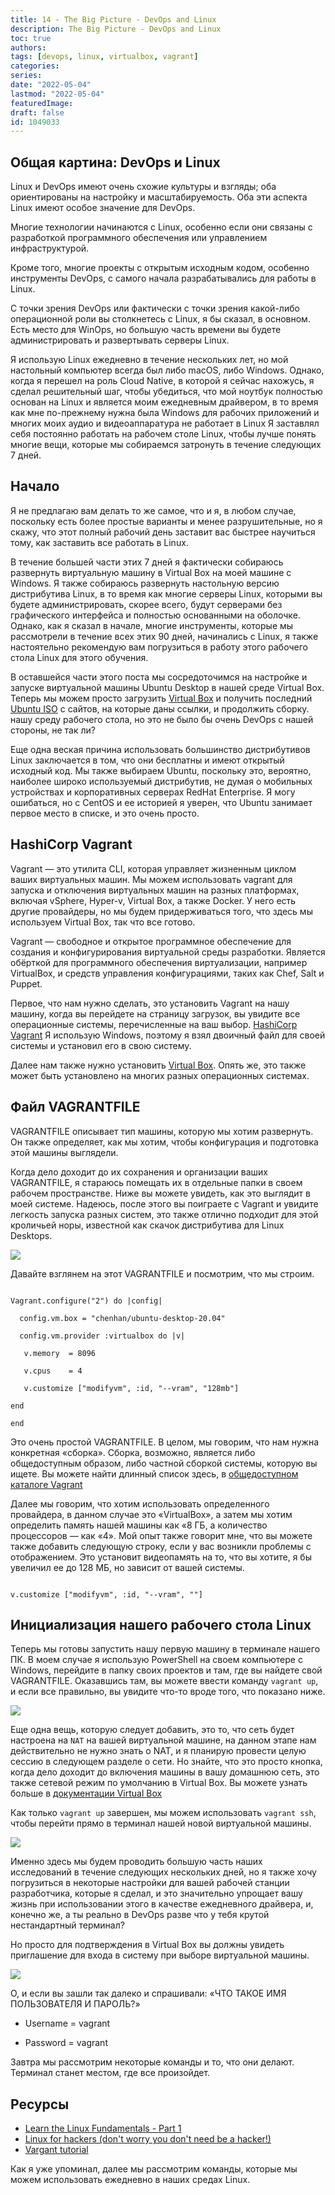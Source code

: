 ```yaml
---
title: 14 - The Big Picture - DevOps and Linux
description: The Big Picture - DevOps and Linux
toc: true
authors:
tags: [devops, linux, virtualbox, vagrant]
categories:
series: 
date: "2022-05-04"
lastmod: "2022-05-04"
featuredImage:
draft: false
id: 1049033
---
```


## Общая картина: DevOps и Linux
Linux и DevOps имеют очень схожие культуры и взгляды; оба ориентированы на настройку и масштабируемость. Оба эти аспекта Linux имеют особое значение для DevOps.

Многие технологии начинаются с Linux, особенно если они связаны с разработкой программного обеспечения или управлением инфраструктурой.

Кроме того, многие проекты с открытым исходным кодом, особенно инструменты DevOps, с самого начала разрабатывались для работы в Linux.

С точки зрения DevOps или фактически с точки зрения какой-либо операционной роли вы столкнетесь с Linux, я бы сказал, в основном. Есть место для WinOps, но большую часть времени вы будете администрировать и развертывать серверы Linux.

Я использую Linux ежедневно в течение нескольких лет, но мой настольный компьютер всегда был либо macOS, либо Windows. Однако, когда я перешел на роль Cloud Native, в которой я сейчас нахожусь, я сделал решительный шаг, чтобы убедиться, что мой ноутбук полностью основан на Linux и является моим ежедневным драйвером, в то время как мне по-прежнему нужна была Windows для рабочих приложений и многих моих аудио и видеоаппаратура не работает в Linux Я заставлял себя постоянно работать на рабочем столе Linux, чтобы лучше понять многие вещи, которые мы собираемся затронуть в течение следующих 7 дней.

## Начало
Я не предлагаю вам делать то же самое, что и я, в любом случае, поскольку есть более простые варианты и менее разрушительные, но я скажу, что этот полный рабочий день заставит вас быстрее научиться тому, как заставить все работать в Linux.

В течение большей части этих 7 дней я фактически собираюсь развернуть виртуальную машину в Virtual Box на моей машине с Windows. Я также собираюсь развернуть настольную версию дистрибутива Linux, в то время как многие серверы Linux, которыми вы будете администрировать, скорее всего, будут серверами без графического интерфейса и полностью основанными на оболочке. Однако, как я сказал в начале, многие инструменты, которые мы рассмотрели в течение всех этих 90 дней, начинались с Linux, я также настоятельно рекомендую вам погрузиться в работу этого рабочего стола Linux для этого обучения.

В оставшейся части этого поста мы сосредоточимся на настройке и запуске виртуальной машины Ubuntu Desktop в нашей среде Virtual Box. Теперь мы можем просто загрузить [Virtual Box](https://www.virtualbox.org/) и получить последний [Ubuntu ISO](https://ubuntu.com/download) с сайтов, на которые даны ссылки, и продолжить сборку. нашу среду рабочего стола, но это не было бы очень DevOps с нашей стороны, не так ли?

Еще одна веская причина использовать большинство дистрибутивов Linux заключается в том, что они бесплатны и имеют открытый исходный код. Мы также выбираем Ubuntu, поскольку это, вероятно, наиболее широко используемый дистрибутив, не думая о мобильных устройствах и корпоративных серверах RedHat Enterprise. Я могу ошибаться, но с CentOS и ее историей я уверен, что Ubuntu занимает первое место в списке, и это очень просто.

## HashiCorp Vagrant

Vagrant — это утилита CLI, которая управляет жизненным циклом ваших виртуальных машин. Мы можем использовать vagrant для запуска и отключения виртуальных машин на разных платформах, включая vSphere, Hyper-v, Virtual Box, а также Docker. У него есть другие провайдеры, но мы будем придерживаться того, что здесь мы используем Virtual Box, так что все готово.

Vagrant — свободное и открытое программное обеспечение для создания и конфигурирования виртуальной среды разработки. Является обёрткой для программного обеспечения виртуализации, например VirtualBox, и средств управления конфигурациями, таких как Chef, Salt и Puppet.

Первое, что нам нужно сделать, это установить Vagrant на нашу машину, когда вы перейдете на страницу загрузок, вы увидите все операционные системы, перечисленные на ваш выбор. [HashiCorp Vagrant](https://www.vagrantup.com/downloads) Я использую Windows, поэтому я взял двоичный файл для своей системы и установил его в свою систему.

Далее нам также нужно установить [Virtual Box](https://www.virtualbox.org/wiki/Downloads). Опять же, это также может быть установлено на многих разных операционных системах.

## Файл VAGRANTFILE

VAGRANTFILE описывает тип машины, которую мы хотим развернуть. Он также определяет, как мы хотим, чтобы конфигурация и подготовка этой машины выглядели.

Когда дело доходит до их сохранения и организации ваших VAGRANTFILE, я стараюсь помещать их в отдельные папки в своем рабочем пространстве. Ниже вы можете увидеть, как это выглядит в моей системе. Надеюсь, после этого вы поиграете с Vagrant и увидите легкость запуска разных систем, это также отлично подходит для этой кроличьей норы, известной как скачок дистрибутива для Linux Desktops.

![](../images/Day14_Linux1.png?v1)


Давайте взглянем на этот VAGRANTFILE и посмотрим, что мы строим.

``` 

Vagrant.configure("2") do |config|

  config.vm.box = "chenhan/ubuntu-desktop-20.04"

  config.vm.provider :virtualbox do |v|

   v.memory  = 8096

   v.cpus    = 4

   v.customize ["modifyvm", :id, "--vram", "128mb"]

end

end

```
Это очень простой VAGRANTFILE. В целом, мы говорим, что нам нужна конкретная «сборка». Сборка, возможно, является либо общедоступным образом, либо частной сборкой системы, которую вы ищете. Вы можете найти длинный список здесь, в [общедоступном каталоге Vagrant](https://app.vagrantup.com/boxes/search)

Далее мы говорим, что хотим использовать определенного провайдера, в данном случае это «VirtualBox», а затем мы хотим определить память нашей машины как «8 ГБ, а количество процессоров — как «4». Мой опыт также говорит мне, что вы можете также добавить следующую строку, если у вас возникли проблемы с отображением. Это установит видеопамять на то, что вы хотите, я бы увеличил ее до 128 МБ, но зависит от вашей системы.

```

v.customize ["modifyvm", :id, "--vram", ""]

```

## Инициализация нашего рабочего стола Linux

Теперь мы готовы запустить нашу первую машину в терминале нашего ПК. В моем случае я использую PowerShell на своем компьютере с Windows, перейдите в папку своих проектов и там, где вы найдете свой VAGRANTFILE. Оказавшись там, вы можете ввести команду `vagrant up`, и если все правильно, вы увидите что-то вроде того, что показано ниже.

![](../images/Day14_Linux2.png?v1)

Еще одна вещь, которую следует добавить, это то, что сеть будет настроена на `NAT` на вашей виртуальной машине, на данном этапе нам действительно не нужно знать о NAT, и я планирую провести целую сессию в следующем разделе о сети. Но знайте, что это просто кнопка, когда дело доходит до включения машины в вашу домашнюю сеть, это также сетевой режим по умолчанию в Virtual Box. Вы можете узнать больше в [документации Virtual Box](https://www.virtualbox.org/manual/ch06.html#network_nat)

Как только `vagrant up` завершен, мы можем использовать `vagrant ssh`, чтобы перейти прямо в терминал нашей новой виртуальной машины.

![](../images/Day14_Linux3.png?v1)

Именно здесь мы будем проводить большую часть наших исследований в течение следующих нескольких дней, но я также хочу погрузиться в некоторые настройки для вашей рабочей станции разработчика, которые я сделал, и это значительно упрощает вашу жизнь при использовании этого в качестве ежедневного драйвера, и, конечно же, а ты реально в DevOps разве что у тебя крутой нестандартный терминал?

Но просто для подтверждения в Virtual Box вы должны увидеть приглашение для входа в систему при выборе виртуальной машины.

![](../images/Day14_Linux4.png?v1)

О, и если вы зашли так далеко и спрашивали: «ЧТО ТАКОЕ ИМЯ ПОЛЬЗОВАТЕЛЯ И ПАРОЛЬ?»

- Username = vagrant 

- Password = vagrant 

Завтра мы рассмотрим некоторые команды и то, что они делают. Терминал станет местом, где все произойдет.

## Ресурсы

- [Learn the Linux Fundamentals - Part 1](https://www.youtube.com/watch?v=kPylihJRG70)
- [Linux for hackers (don't worry you don't need be a hacker!)](https://www.youtube.com/watch?v=VbEx7B_PTOE)
- [Vargant tutorial](https://learn.hashicorp.com/vagrant)

Как я уже упоминал, далее мы рассмотрим команды, которые мы можем использовать ежедневно в наших средах Linux.